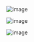 ![image](https://user-images.githubusercontent.com/65298005/123543232-03889300-d780-11eb-9e45-eaecb03eaa9f.png)

![image](https://user-images.githubusercontent.com/65298005/123543241-113e1880-d780-11eb-9128-238947fc9e39.png)


![image](https://user-images.githubusercontent.com/65298005/123543251-2155f800-d780-11eb-8711-04267ffd712c.png)
